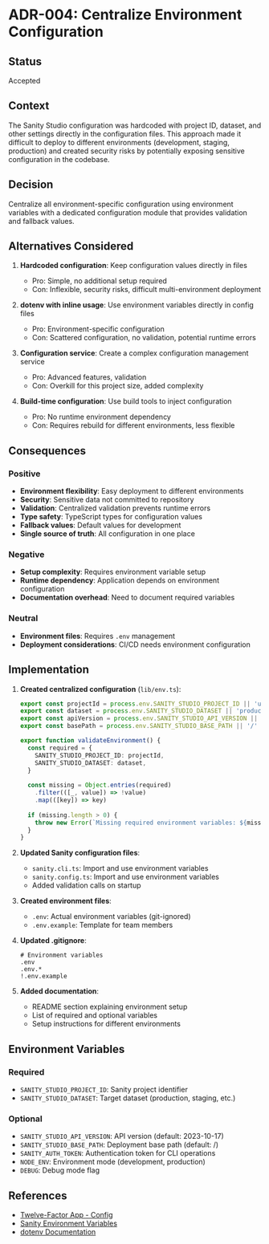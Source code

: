 # ADR-004: Centralize Environment Configuration

## Status
Accepted

## Context
The Sanity Studio configuration was hardcoded with project ID, dataset, and other settings directly in the configuration files. This approach made it difficult to deploy to different environments (development, staging, production) and created security risks by potentially exposing sensitive configuration in the codebase.

## Decision
Centralize all environment-specific configuration using environment variables with a dedicated configuration module that provides validation and fallback values.

## Alternatives Considered
1. **Hardcoded configuration**: Keep configuration values directly in files
   - Pro: Simple, no additional setup required
   - Con: Inflexible, security risks, difficult multi-environment deployment

2. **dotenv with inline usage**: Use environment variables directly in config files
   - Pro: Environment-specific configuration
   - Con: Scattered configuration, no validation, potential runtime errors

3. **Configuration service**: Create a complex configuration management service
   - Pro: Advanced features, validation
   - Con: Overkill for this project size, added complexity

4. **Build-time configuration**: Use build tools to inject configuration
   - Pro: No runtime environment dependency
   - Con: Requires rebuild for different environments, less flexible

## Consequences

### Positive
- **Environment flexibility**: Easy deployment to different environments
- **Security**: Sensitive data not committed to repository
- **Validation**: Centralized validation prevents runtime errors
- **Type safety**: TypeScript types for configuration values
- **Fallback values**: Default values for development
- **Single source of truth**: All configuration in one place

### Negative
- **Setup complexity**: Requires environment variable setup
- **Runtime dependency**: Application depends on environment configuration
- **Documentation overhead**: Need to document required variables

### Neutral
- **Environment files**: Requires `.env` management
- **Deployment considerations**: CI/CD needs environment configuration

## Implementation
1. **Created centralized configuration** (`lib/env.ts`):
   ```typescript
   export const projectId = process.env.SANITY_STUDIO_PROJECT_ID || 'u1jpe37y'
   export const dataset = process.env.SANITY_STUDIO_DATASET || 'production'
   export const apiVersion = process.env.SANITY_STUDIO_API_VERSION || '2023-10-17'
   export const basePath = process.env.SANITY_STUDIO_BASE_PATH || '/'
   
   export function validateEnvironment() {
     const required = {
       SANITY_STUDIO_PROJECT_ID: projectId,
       SANITY_STUDIO_DATASET: dataset,
     }
     
     const missing = Object.entries(required)
       .filter(([_, value]) => !value)
       .map(([key]) => key)
     
     if (missing.length > 0) {
       throw new Error(`Missing required environment variables: ${missing.join(', ')}`)
     }
   }
   ```

2. **Updated Sanity configuration files**:
   - `sanity.cli.ts`: Import and use environment variables
   - `sanity.config.ts`: Import and use environment variables
   - Added validation calls on startup

3. **Created environment files**:
   - `.env`: Actual environment variables (git-ignored)
   - `.env.example`: Template for team members

4. **Updated .gitignore**:
   ```gitignore
   # Environment variables
   .env
   .env.*
   !.env.example
   ```

5. **Added documentation**:
   - README section explaining environment setup
   - List of required and optional variables
   - Setup instructions for different environments

## Environment Variables
### Required
- `SANITY_STUDIO_PROJECT_ID`: Sanity project identifier
- `SANITY_STUDIO_DATASET`: Target dataset (production, staging, etc.)

### Optional
- `SANITY_STUDIO_API_VERSION`: API version (default: 2023-10-17)
- `SANITY_STUDIO_BASE_PATH`: Deployment base path (default: /)
- `SANITY_AUTH_TOKEN`: Authentication token for CLI operations
- `NODE_ENV`: Environment mode (development, production)
- `DEBUG`: Debug mode flag

## References
- [Twelve-Factor App - Config](https://12factor.net/config)
- [Sanity Environment Variables](https://www.sanity.io/docs/environment-variables)
- [dotenv Documentation](https://github.com/motdotla/dotenv)